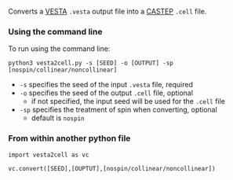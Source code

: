 Converts a [VESTA](https://jp-minerals.org/vesta/en/) ```.vesta``` output file into a [CASTEP](https://www.castep.org/) ```.cell``` file.

### Using the command line
To run using the command line:
```
python3 vesta2cell.py -s [SEED] -o [OUTPUT] -sp [nospin/collinear/noncollinear]
```
- ```-s``` specifies the seed of the input ```.vesta``` file, required
- ```-o``` specifies the seed of the output ```.cell``` file, optional
    - if not specified, the input seed will be used for the ```.cell``` file
- ```-sp``` specifies the treatment of spin when converting, optional
    - default is ```nospin```

### From within another python file
```
import vesta2cell as vc

vc.convert([SEED],[OUPTUT],[nospin/collinear/noncollinear])
```
